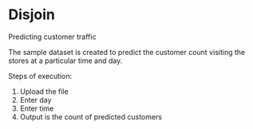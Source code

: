 # Disjoin
Predicting customer traffic

The sample dataset is created to predict the customer count visiting the stores at a particular time and day. 

Steps of execution:
1. Upload the file
2. Enter day 
3. Enter time
4. Output is the count of predicted customers
